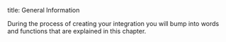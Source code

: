 title: General Information

During the process of creating your integration you will bump into words and functions that are explained in this chapter.